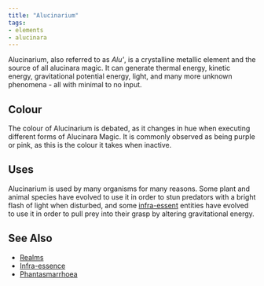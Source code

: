 ```yaml
---
title: "Alucinarium"
tags:
- elements
- alucinara
---
```

Alucinarium, also referred to as *Alu'*, is a crystalline metallic element and the source of all alucinara magic. It can generate thermal energy, kinetic energy, gravitational potential energy, light, and many more unknown phenomena - all with minimal to no input.

## Colour
The colour of Alucinarium is debated, as it changes in hue when executing different forms of Alucinara Magic. It is commonly observed as being purple or pink, as this is the colour it takes when inactive.

## Uses
Alucinarium is used by many organisms for many reasons. Some plant and animal species have evolved to use it in order to stun predators with a bright flash of light when disturbed, and some [infra-essent](private/Z%20content.old/alucinara/realms/infra-essence.md) entities have evolved to use it in order to pull prey into their grasp by altering gravitational energy.

## See Also
- [Realms](private/Z%20content.old/alucinara/realms/realms.md)
- [Infra-essence](private/Z%20content.old/alucinara/realms/infra-essence.md)
- [Phantasmarrhoea](private/Z%20content.old/illnesses/phantasmarrhoea.md)